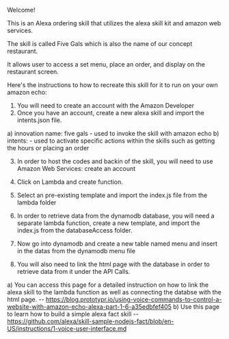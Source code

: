 Welcome!

This is an Alexa ordering skill that utilizes the alexa skill kit and amazon web services.

The skill is called Five Gals which is also the name of our concept restaurant.

It allows user to access a set menu, place an order, and display on the restaurant screen.

Here's the instructions to how to recreate this skill for it to run on your own amazon echo:
1. You will need to create an account with the Amazon Developer
2. Once you have an account, create a new alexa skill and import the intents.json file.

a) innovation name: five gals - used to invoke the skill with amazon echo
b) intents: - used to activate specific actions within the skills such as getting the hours or placing an order

3. In order to host the codes and backin of the skill, you will need to use Amazon Web Services: create an account
4. Click on Lambda and create function.
5. Select an pre-existing template and import the index.js file from the lambda folder
6. In order to retrieve data from the dynamodb database, you will need a separate lambda function, create a new template, and import the index.js from the databaseAccess folder.
7. Now go into dynamodb and create a new table named menu and insert in the datas from the dynamodb menu file

8. You will also need to link the html page with the database in order to retrieve data from it under the API Calls.

a) You can access this page for a detailed instruction on how to link the alexa skill to the lambda function as well as connecting the        databse with the html page. -- https://blog.prototypr.io/using-voice-commands-to-control-a-website-with-amazon-echo-alexa-part-1-6-a35edbfef405
b) Use this page to learn how to build a simple alexa fact skill -- https://github.com/alexa/skill-sample-nodejs-fact/blob/en-US/instructions/1-voice-user-interface.md
  

